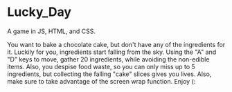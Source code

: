 # Lucky_Day
A game in JS, HTML, and CSS.

You want to bake a chocolate cake, but don't have any of the ingredients for it. Luckily for you, ingredients start falling from the sky. Using the "A" and "D" keys to move, gather 20 ingredients, while avoiding the non-edible items. Also, you despise food waste, so you can only miss up to 5 ingredients, but collecting the falling "cake" slices gives you lives. Also, make sure to take advantage of the screen wrap function. Enjoy (:
